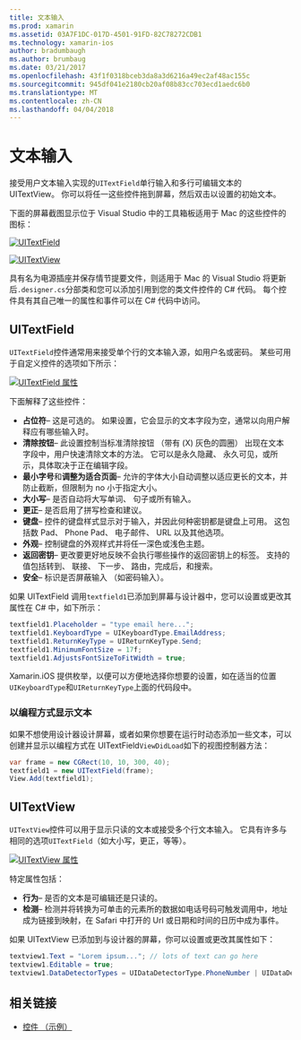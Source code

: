 ```yaml
---
title: 文本输入
ms.prod: xamarin
ms.assetid: 03A7F1DC-017D-4501-91FD-82C78272CDB1
ms.technology: xamarin-ios
author: bradumbaugh
ms.author: brumbaug
ms.date: 03/21/2017
ms.openlocfilehash: 43f1f0318bceb3da8a3d6216a49ec2af48ac155c
ms.sourcegitcommit: 945df041e2180cb20af08b83cc703ecd1aedc6b0
ms.translationtype: MT
ms.contentlocale: zh-CN
ms.lasthandoff: 04/04/2018
---
```

# <a name="text-input"></a>文本输入

接受用户文本输入实现的`UITextField`单行输入和多行可编辑文本的 UITextView。 你可以将任一这些控件拖到屏幕，然后双击以设置的初始文本。

下面的屏幕截图显示位于 Visual Studio 中的工具箱板适用于 Mac 的这些控件的图标：

 [![](text-input-images/image11a.png "UITextField")](text-input-images/image11a.png#lightbox)

 [![](text-input-images/image13a.png "UITextView")](text-input-images/image13a.png#lightbox)

具有名为电源插座并保存情节提要文件，则适用于 Mac 的 Visual Studio 将更新后`.designer.cs`分部类和您可以添加引用到您的类文件控件的 C# 代码。 每个控件具有其自己唯一的属性和事件可以在 C# 代码中访问。

 <a name="UITextField" />


## <a name="uitextfield"></a>UITextField

`UITextField`控件通常用来接受单个行的文本输入源，如用户名或密码。 某些可用于自定义控件的选项如下所示：

 [![](text-input-images/image15a.png "UITextField 属性")](text-input-images/image15a.png#lightbox)

下面解释了这些控件：

-  **占位符**– 这是可选的。 如果设置，它会显示的文本字段为空，通常以向用户解释应有哪些输入时。
-  **清除按钮**– 此设置控制当标准清除按钮 （带有 (X) 灰色的圆圈） 出现在文本字段中，用户快速清除文本的方法。 它可以是永久隐藏、 永久可见，或所示，具体取决于正在编辑字段。
-  **最小字号**和**调整为适合页面**– 允许的字体大小自动调整以适应更长的文本，并防止截断，但限制为 no 小于指定大小。
-  **大小写**– 是否自动将大写单词、 句子或所有输入。
-  **更正**– 是否启用了拼写检查和建议。
-  **键盘**– 控件的键盘样式显示对于输入，并因此何种密钥都是键盘上可用。 这包括数 Pad、 Phone Pad、 电子邮件、 URL 以及其他选项。
-  **外观**– 控制键盘的外观样式并将任一深色或浅色主题。
-  **返回密钥**– 更改要更好地反映不会执行哪些操作的返回密钥上的标签。 支持的值包括转到、 联接、 下一步、 路由，完成后，和搜索。
-  **安全**– 标识是否屏蔽输入 （如密码输入）。


如果 UITextField 调用`textfield1`已添加到屏幕与设计器中，您可以设置或更改其属性在 C# 中，如下所示：

```csharp
textfield1.Placeholder = "type email here...";
textfield1.KeyboardType = UIKeyboardType.EmailAddress;
textfield1.ReturnKeyType = UIReturnKeyType.Send;
textfield1.MinimumFontSize = 17f;
textfield1.AdjustsFontSizeToFitWidth = true;
```

Xamarin.iOS 提供枚举，以便可以方便地选择你想要的设置，如在适当的位置`UIKeyboardType`和`UIReturnKeyType`上面的代码段中。

### <a name="display-text-programmatically"></a>以编程方式显示文本

如果不想使用设计器设计屏幕，或者如果你想要在运行时动态添加一些文本，可以创建并显示以编程方式在 UITextField`ViewDidLoad`如下的视图控制器方法：

```csharp
var frame = new CGRect(10, 10, 300, 40);
textfield1 = new UITextField(frame);
View.Add(textfield1);
```

 <a name="UITextView" />


## <a name="uitextview"></a>UITextView

`UITextView`控件可以用于显示只读的文本或接受多个行文本输入。 它具有许多与相同的选项`UITextField`（如大小写，更正，等等）。

 [![](text-input-images/image16a.png "UITextView 属性")](text-input-images/image16a.png#lightbox)

特定属性包括：

-  **行为**– 是否的文本是可编辑还是只读的。
-  **检测**– 检测并将转换为可单击的元素所的数据如电话号码可触发调用中，地址成为链接到映射，在 Safari 中打开的 Url 或日期和时间的日历中成为事件。


如果 UITextView 已添加到与设计器的屏幕，你可以设置或更改其属性如下：

```csharp
textview1.Text = "Lorem ipsum..."; // lots of text can go here
textview1.Editable = true;
textview1.DataDetectorTypes = UIDataDetectorType.PhoneNumber | UIDataDetectorType.Link;
```



## <a name="related-links"></a>相关链接

- [控件 （示例）](https://developer.xamarin.com/samples/Controls/)
